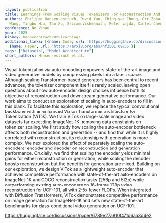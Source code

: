 ```yaml
---
layout: publication
title: Learnings From Scaling Visual Tokenizers For Reconstruction And Generation
authors: Philippe Hansen-estruch, David Yan, Ching-yao Chung, Orr Zohar, Jialiang
  Wang, Tingbo Hou, Tao Xu, Sriram Vishwanath, Peter Vajda, Xinlei Chen
conference: No Venue
year: 2025
bibkey: hansenestruch2025learnings
additional_links: [{name: Code, url: 'https://huggingface.co/discussions/paper/6789e27a810f471d6aa3d4e2'},
  {name: Paper, url: 'https://arxiv.org/abs/hf2501.09755'}]
tags: ["Datasets", "Model Architecture"]
short_authors: Hansen-estruch et al.
---
```

Visual tokenization via auto-encoding empowers state-of-the-art image and video generative models by compressing pixels into a latent space. Although scaling Transformer-based generators has been central to recent advances, the tokenizer component itself is rarely scaled, leaving open questions about how auto-encoder design choices influence both its objective of reconstruction and downstream generative performance. Our work aims to conduct an exploration of scaling in auto-encoders to fill in this blank. To facilitate this exploration, we replace the typical convolutional backbone with an enhanced Vision Transformer architecture for Tokenization (ViTok). We train ViTok on large-scale image and video datasets far exceeding ImageNet-1K, removing data constraints on tokenizer scaling. We first study how scaling the auto-encoder bottleneck affects both reconstruction and generation -- and find that while it is highly correlated with reconstruction, its relationship with generation is more complex. We next explored the effect of separately scaling the auto-encoders' encoder and decoder on reconstruction and generation performance. Crucially, we find that scaling the encoder yields minimal gains for either reconstruction or generation, while scaling the decoder boosts reconstruction but the benefits for generation are mixed. Building on our exploration, we design ViTok as a lightweight auto-encoder that achieves competitive performance with state-of-the-art auto-encoders on ImageNet-1K and COCO reconstruction tasks (256p and 512p) while outperforming existing auto-encoders on 16-frame 128p video reconstruction for UCF-101, all with 2-5x fewer FLOPs. When integrated with Diffusion Transformers, ViTok demonstrates competitive performance on image generation for ImageNet-1K and sets new state-of-the-art benchmarks for class-conditional video generation on UCF-101.

https://huggingface.co/discussions/paper/6789e27a810f471d6aa3d4e2